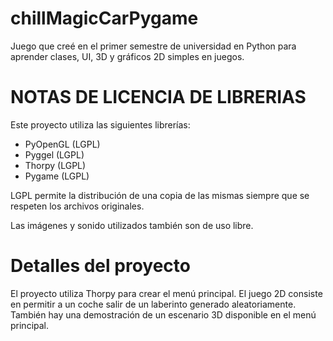 # chillMagicCarPygame
Juego que creé en el primer semestre de universidad en Python para aprender clases, UI, 3D y gráficos 2D simples en juegos.

# NOTAS DE LICENCIA DE LIBRERIAS
Este proyecto utiliza las siguientes librerías:

- PyOpenGL (LGPL)
- Pyggel (LGPL)
- Thorpy (LGPL)
- Pygame (LGPL)

LGPL permite la distribución de una copia de las mismas siempre que se respeten los archivos originales.

Las imágenes y sonido utilizados también son de uso libre.

# Detalles del proyecto

El proyecto utiliza Thorpy para crear el menú principal.
El juego 2D consiste en permitir a un coche salir de un laberinto generado aleatoriamente.
También hay una demostración de un escenario 3D disponible en el menú principal. 
